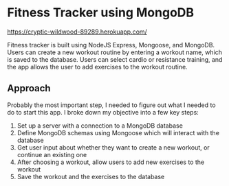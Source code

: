 # Fitness Tracker using MongoDB

https://cryptic-wildwood-89289.herokuapp.com/

Fitness tracker is built using NodeJS Express, Mongoose, and MongoDB. Users can create a new workout routine by entering a workout name, which is saved to the database. Users can select cardio or resistance training, and the app allows the user to add exercises to the workout routine.

## Approach

Probably the most important step, I needed to figure out what I needed to do to start this app. I broke down my objective into a few key steps:
1. Set up a server with a connection to a MongoDB database
2. Define MongoDB schemas using Mongoose which will interact with the database
3. Get user input about whether they want to create a new workout, or continue an existing one
4. After choosing a workout, allow users to add new exercises to the workout
5. Save the workout and the exercises to the database

